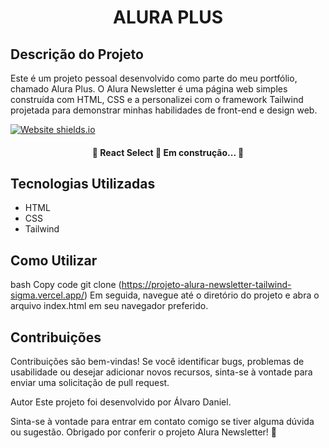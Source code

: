 <h1 align="center">ALURA PLUS</h1>

## Descrição do Projeto
<p>Este é um projeto pessoal desenvolvido como parte do meu portfólio, chamado Alura Plus. O Alura Newsletter é uma página web simples construída com HTML, CSS e a personalizei com o framework Tailwind projetada para demonstrar minhas habilidades de front-end e design web.</p>

<image align="center">[![Website shields.io](https://img.shields.io/website-up-down-green-red/http/shields.io.svg)](http://shields.io/)</image>

<h4 align="center"> 
	🚧  React Select 🚀 Em construção...  🚧
</h4>


## Tecnologias Utilizadas
- HTML
- CSS
- Tailwind 

## Como Utilizar
bash
Copy code
git clone (https://projeto-alura-newsletter-tailwind-sigma.vercel.app/)
Em seguida, navegue até o diretório do projeto e abra o arquivo index.html em seu navegador preferido.

## Contribuições
Contribuições são bem-vindas! Se você identificar bugs, problemas de usabilidade ou desejar adicionar novos recursos, sinta-se à vontade para enviar uma solicitação de pull request.

Autor
Este projeto foi desenvolvido por Álvaro Daniel.

Sinta-se à vontade para entrar em contato comigo se tiver alguma dúvida ou sugestão. Obrigado por conferir o projeto Alura Newsletter! 🚀
